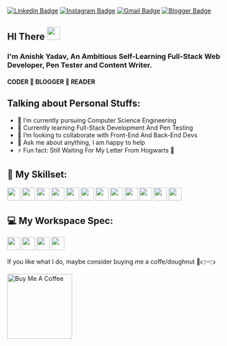 [![Linkedin Badge](https://img.shields.io/badge/-AnishkYadav-blue?style=flat&logo=Linkedin&logoColor=white&link=https://www.linkedin.com/in/anishkyadav/)](https://www.linkedin.com/in/anishkyadav/) [![Instagram Badge](https://img.shields.io/badge/-@anishk07-purple?style=flat&logo=instagram&logoColor=white&link=https://www.instagram.com/anishk07/)](https://www.instagram.com/anishk07/) [![Gmail Badge](https://img.shields.io/badge/-yadavanishk-c14438?style=flat&logo=Gmail&logoColor=white&link=mailto:yadavanishk@gmail.com)](mailto:yadavanishk@gmail.com) [![Blogger Badge](https://img.shields.io/badge/Blogger-FF5722?style=flate&logo=blogger&logoColor=white&link=https://ay7articles.blogspot.com/)](https://ay7articles.blogspot.com/) 
## HI There <img src="https://raw.githubusercontent.com/MartinHeinz/MartinHeinz/master/wave.gif" width="30px">
### I'm Anishk Yadav, An Ambitious Self-Learning Full-Stack Web Developer, Pen Tester and Content Writer.
#### CODER :repeat: BLOGGER :repeat: READER

## **Talking about Personal Stuffs:**
- 🔭 I’m currently pursuing Computer Science Engineering
- 🌱 Currently learning Full-Stack Development And Pen Testing
- 👯 I’m looking to collaborate with Front-End And Back-End Devs
- 💬 Ask me about anything, I am happy to help
- ⚡ Fun fact: Still Waiting For My Letter From Hogwarts :scroll:

## **🚀 My Skillset:**

<img height="30" src="https://img.shields.io/badge/Python-14354C?style=for-the-badge&logo=python&logoColor=white"> <img height="30" src="https://img.shields.io/badge/JavaScript-F7DF1E?style=for-the-badge&logo=javascript&logoColor=black"> <img height="30" src="https://img.shields.io/badge/C%2B%2B-00599C?style=for-the-badge&logo=c%2B%2B&logoColor=white"> <img height="30" src="https://img.shields.io/badge/React-20232A?style=for-the-badge&logo=react&logoColor=61DAFB"> <img height="30" src="https://img.shields.io/badge/HTML5-E34F26?style=for-the-badge&logo=html5&logoColor=white"> <img height="30" src="https://img.shields.io/badge/Node.js-43853D?style=for-the-badge&logo=node.js&logoColor=white"> <img height="30" src="https://img.shields.io/badge/Java-ED8B00?style=for-the-badge&logo=java&logoColor=white"> <img height="30" src="https://img.shields.io/badge/PHP-777BB4?style=for-the-badge&logo=php&logoColor=white"> <img height="30" src="https://img.shields.io/badge/MySQL-00000F?style=for-the-badge&logo=mysql&logoColor=white"> <img height="30" src="https://img.shields.io/badge/Amazon_AWS-232F3E?style=for-the-badge&logo=amazon-aws&logoColor=white"> <img height="30" src="https://img.shields.io/badge/Google_Cloud-4285F4?style=for-the-badge&logo=google-cloud&logoColor=white"> <img height="30" src="https://img.shields.io/badge/Microsoft_Azure-0089D6?style=for-the-badge&logo=microsoft-azure&logoColor=white">

## **💻 My Workspace Spec:**

<img height="30" src="https://img.shields.io/badge/HP-PAVILION-0096D6?style=for-the-badge&logo=hp&logoColor=white"> <img height="30" src="https://img.shields.io/badge/Microsoft-Windows 10 Home-0078D6?style=for-the-badge&logo=windows&logoColor=white"> <img height="30" src="https://img.shields.io/badge/AMD-Ryzen_5_4600H-ED1C24?style=for-the-badge&logo=amd&logoColor=white"> <img height="30" src="https://img.shields.io/badge/NVIDIA-GTX1650-76B900?style=for-the-badge&logo=nvidia&logoColor=white"> 
 


If you like what I do, maybe consider buying me a coffe/doughnut 🥺👉👈

<a href="https://www.buymeacoffee.com/anishkyadav" target="_blank"><img src="https://cdn.buymeacoffee.com/buttons/v2/default-red.png" alt="Buy Me A Coffee" width="150" ></a>
